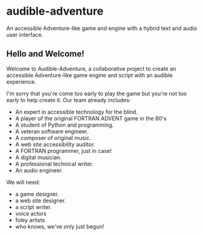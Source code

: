 # audible-adventure

An accessible Adventure-like game and engine with a hybrid text and
audio user interface.

## Hello and Welcome!

Welcome to Audible-Adventure, a collaborative project to create an
accessible Adventure-like game engine and script with an audible
experience.

I'm sorry that you're come too early to play the game but you're not
too early to help create it. Our team already includes:

- An expert in accessible technology for the blind.
- A player of the original FORTRAN ADVENT game in the 80's
- A student of Python and programming.
- A veteran software engineer.
- A composer of original music.
- A web site accessibility auditor.
- A FORTRAN programmer, just in case!
- A digital musician.
- A professional technical writer.
- An audio engineer.

We will need:

- a game designer.
- a web site designer.
- a script writer.
- voice actors
- foley artists
- who knows, we've only just begun!
